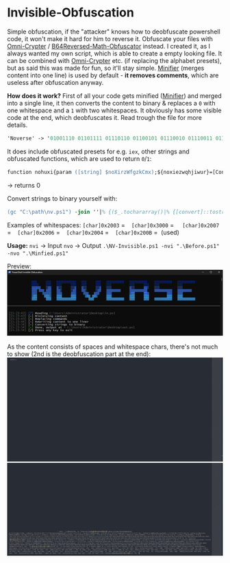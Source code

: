 # Invisible-Obfuscation

Simple obfuscation, if the "attacker" knows how to deobfuscate powershell code, it won't make it hard for him to reverse it. Obfuscate your files with [Omni-Crypter](https://github.com/5Noxi/Omni-Crypter) / [B64Reversed-Math-Obfuscator](https://github.com/5Noxi/B64Reversed-Math-Obfuscator) instead. I created it, as I always wanted my own script, which is able to create a empty looking file. It can be combined with [Omni-Crypter](https://github.com/5Noxi/Omni-Crypter) etc. (if replacing the alphabet presets), but as said this was made for fun, so it'll stay simple. [Minifier](https://github.com/5Noxi/PowerShell-Minifier) (merges content into one line) is used by default - **it removes comments**, which are useless after obfuscation anyway.

__How does it work?__
First of all your code gets minified ([Minifier](https://github.com/5Noxi/PowerShell-Minifier)) and merged into a single line, it then converts the content to binary & replaces a `0` with one whitespace and a `1` with two whitespaces. It obviously has some visible code at the end, which deobfuscates it. Read trough the file for more details.
```ps
'Noverse' -> '01001110 01101111 01110110 01100101 01110010 01110011 01100101' -> '​ ​​ ​​ ​​ ​ ​ ​​ ​​ ​ ​​ ​​ ​ ​ ​ ​ ​​ ​ ​​ ​​ ​ ​​ ​​ ​ ​ ​ ​ ​​ ​ ​ ​ ​ ​ ​ ​ ​​ ​ ​​ ​​ ​ ​​ ​ ​​ ​​ ​ ​​ ​​ ​​ ​ ​ ​​ ​​ ​ ​ ​ ​ ​​ ​ ​​ ​​ ​ ​​ ​​ ​ ​​ ​ ​​ ​​ ​ ​ ​​ ​ ​​ ​ ​ ​​ ​ ​ ​ ​ ​ ​ ​​ ​​ ​ ​​ ​​ ​​ ​ ​ ​​ ​​ ​​ ​ ​​ ​​ ​ ​ ​​ ​​ ​​ ​ ​​ ​​ ​​ ​ ​​ ​​ ​ ​​ ​ ​ ​ ​ ​ ​​ ​ ​ ​ ​ ​ ​ ​ ​​ ​ ​​ ​​ ​ ​​ ​ ​​ ​​ ​​ ​ ​​ ​​ ​ ​ ​​ ​​ ​ ​ ​ ​ ​​ ​ ​​ ​​ ​ ​​ ​​ ​ ​ ​ ​​ ​​ ​​ ​ ​​ ​ ​​ ​ ​​ ​​ ​ ​ ​​ ​ ​​ ​ ​ ​​ ​ ​ ​ ​ ​ ​ ​​ ​ ​​ ​ ​​ ​​ ​​ ​ ​​ ​​ ​​ ​ ​ ​​ ​ ​ ​​ ​​ ​ ​​ ​ ​ ​​ ​ ​​ ​​ ​​ ​ ​​ ​ ​ ​ ​​ ​​ ​ ​ ​​ ​ ​​ ​ ​ ​​ ​ ​​ ​​ ​ ​​ ​ ​​ ​ ​ ​​ ​ ​ ​ ​ ​​ ​​ ​ ​​ ​​ ​​ ​​ ​ ​​ ​​ ​​ ​ ​ ​​ ​​ ​ ​​ ​​ ​​ ​ ​​ ​ ​ ​ ​ ​​ ​​ ​​ ​ ​​ ​​ ​ ​​ ​ ​ ​​ ​​ ​​ ​ ​ ​​ ​​ ​ ​​ ​​ ​​ ​​ ​ ​​ ​​ ​​ ​ ​​ ​​ ​ ​ ​​ ​​ ​ ​ ​​ ​ ​​ ​ ​​ ​​ ​​ ​ ​ ​​ ​ ​ ​​ ​​ ​​ ​ ​ ​​ ​​ ​ ​​ ​​ ​ ​ ​​ ​ ​'
```

It does include obfuscated presets for e.g. `iex`, other strings and obfuscated functions, which are used to return `0`/`1`:
```ps
function nohuxi{param ([string] $noXirzWfgzkCmx);${noxiezwqhjiwur}=[ConVert]::"f`R`Omba`Se64s`T`Ring"($noXirzwfgzkCmx);${no`X`I`W`D`E`Yqyta`D`R}=[syStem.io.memOrYSTREam]::"new"(${noxiezwqhjiwur});${`N`O`Xi`Q`C`Lo`Qrd`B`Nj}=[SysTEm.IO.COmPrESSion.GZipSTrEAm]::"new"(${no`Xiw`D`Ey`Qy`Tad`R},[sysTeM.IO.comPResSIoN.cOmpReSSIOnmoDe]::"`D`E`Compre`S`S");${`N`Ox`I`Q`Cloq`R`Db`N`J}=[syStEm.IO.COMpReSsiON.GzIpsTReaM]::"`N`E`W"([SySTEm.Io.mEmoRYSTREAm]::"new"(${noxiezwqhjiwur}),[SySTeM.Io.ComPressIon.coMpResSIOnMODe]::"`D`E`C`O`M`Pr`Es`S");${`No`X`I`Z`Kc`Mftgz`B`F}=[sYsTEM.io.stREAMreAder]::"new"(${n`Ox`Iqc`L`O`Qrd`Bnj});${`N`Ox`I`X`Sz`Lux`S`Wfy}=${`N`O`X`Iz`K`Cm`Ft`G`Z`B`F}."`R`Eadtoen`D"();return ${nox`Ixszl`Uxswfy}};(((((((((((((((((6531-Bxor-6531)-Band2*(6531-Band-6531))-Band((6531-Bxor-6531)-Bor2*(6531-Band-6531)))-Band(((6531-Bxor-6531)-Band2*(6531-Band-6531))-Bor((6531-Bxor-6531)-Bor2*(6531-Band-6531))))+((((6531-Bxor-6531)-Band2*(6531-Band-6531))-Band((6531-Bxor-6531)-Bor2*(6531-Band-6531)))-Bor(((6531-Bxor-6531)-Band2*(6531-Band-6531))-Bor((6531-Bxor-6531)-Bor2*(6531-Band-6531)))))+0)-0)))-shl1)-shr1)))+0)-0)))
```
-> returns 0

Convert strings to binary yourself with:
```ps
(gc "C:\path\nv.ps1") -join ''|% {($_.tochararray()|% {[convert]::tostring([byte][char]$_,2).padleft(8,'0')}) -join ' '}
```

Examples of whitespaces:
`[char]0x2003` = ` `
`[char]0x3000` = `　`
`[char]0x2007` = ` `
`[char]0x2006` = ` `
`[char]0x2004` = ` `​​
`[char]0x200B` = `​` (used)

__**Usage:**__
`nvi` -> Input
`nvo` -> Output
`.\NV-Invisible.ps1 -nvi ".\Before.ps1" -nvo ".\Minfied.ps1"`

Preview:
![minpre](https://github.com/5Noxi/Invisible-Obfuscation/blob/main/invisible.png?raw=true)

As the content consists of spaces and whitespace chars, there's not much to show (2nd is the deobfuscation part at the end):
![minpre](https://github.com/5Noxi/Invisible-Obfuscation/blob/main/after1.png?raw=true)
![minpre](https://github.com/5Noxi/Invisible-Obfuscation/blob/main/after2.png?raw=true)
